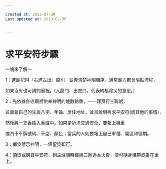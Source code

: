 ```yaml
---

Created at: 2013-07-30
Last updated at: 2013-07-30


---
```


# 求平安符步驟


一塊來了解〜

1：進廟記得「右進左出」原則，並弄清楚神明順序。通常廟方都會張貼流程，

如果沒有也可詢問廟祝。(入龍門、出虎口，代表納福除災的意思。)

2：先依據各寺廟裡供奉神明的爐數點香，一一拜拜行三鞠躬，

並稟報自己的生辰八字、年齡、居住地址，並且說明祈求平安符(或其他的事情)，

然後將一支香插入香爐中。如果是祈求交通安全，要報上機車

或汽車車牌號碼、車型、顏色；當兵的人則要報上自己軍種、營區和役期。

3：擲筊請示神明，一個聖筊即可。

4：領取或購買平安符，到主爐順時鐘繞三圈過香火後，便可隨身攜帶或掛在車上。

